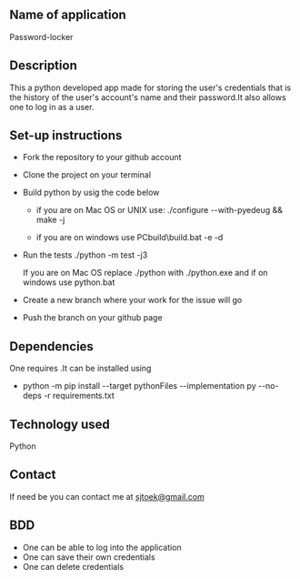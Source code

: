 ## Name of application

Password-locker

## Description

This a python developed app made for storing the user's credentials that is the history of the user's account's name and their password.It also allows one to log in as a user.

## Set-up instructions

- Fork the repository to your github account
- Clone the project on your terminal
-  Build python by usig the code below

    - if you are on Mac OS or UNIX use:
    ./configure --with-pyedeug && make -j

    - if you are on windows use
       PCbuild\build.bat -e -d

- Run the tests ./python -m test -j3

  If you are on Mac OS replace ./python with ./python.exe and if on windows use python.bat

- Create a new branch where your work for the issue will go
- Push the branch on your github page

## Dependencies

One requires .It can be installed using
- python -m pip install --target pythonFiles --implementation py --no-deps -r requirements.txt

## Technology used

Python

## Contact

If need be you can contact me at sjtoek@gmail.com

## BDD

- One can be able to log into the application
- One can save their own credentials
- One can delete credentials 
